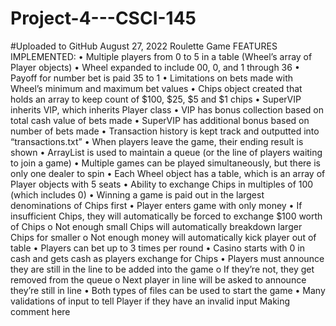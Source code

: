 # Project-4---CSCI-145
#Uploaded to GitHub August 27, 2022
Roulette Game
FEATURES IMPLEMENTED:
•	Multiple players from 0 to 5 in a table (Wheel’s array of Player objects)
•	Wheel expanded to include 00, 0, and 1 through 36
•	Payoff for number bet is paid 35 to 1
•	Limitations on bets made with Wheel’s minimum and maximum bet values
•	Chips object created that holds an array to keep count of $100, $25, $5 and $1 chips
•	SuperVIP inherits VIP, which inherits Player class
•	VIP has bonus collection based on total cash value of bets made
•	SuperVIP has additional bonus based on number of bets made
•	Transaction history is kept track and outputted into “transactions.txt”
•	When players leave the game, their ending result is shown
•	ArrayList is used to maintain a queue (or the line of players waiting to join a game)
•	Multiple games can be played simultaneously, but there is only one dealer to spin
•	Each Wheel object has a table, which is an array of Player objects with 5 seats
•	Ability to exchange Chips in multiples of 100 (which includes 0)
•	Winning a game is paid out in the largest denominations of Chips first
•	Player enters game with only money
•	If insufficient Chips, they will automatically be forced to exchange $100 worth of Chips
o	Not enough small Chips will automatically breakdown larger Chips for smaller
o	Not enough money will automatically kick player out of table
•	Players can bet up to 3 times per round
•	Casino starts with 0 in cash and gets cash as players exchange for Chips
•	Players must announce they are still in the line to be added into the game
o	If they’re not, they get removed from the queue
o	Next player in line will be asked to announce they’re still in line
•	Both types of files can be used to start the game
•	Many validations of input to tell Player if they have an invalid input
Making comment here
